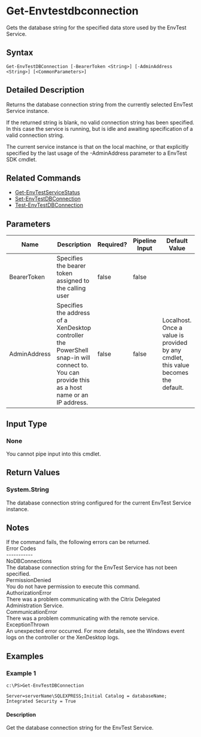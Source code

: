 ﻿
# Get-Envtestdbconnection
Gets the database string for the specified data store used by the EnvTest Service.
## Syntax
```
Get-EnvTestDBConnection [-BearerToken <String>] [-AdminAddress <String>] [<CommonParameters>]
```
## Detailed Description
Returns the database connection string from the currently selected EnvTest Service instance.

If the returned string is blank, no valid connection string has been specified. In this case the service is running, but is idle and awaiting specification of a valid connection string.

The current service instance is that on the local machine, or that explicitly specified by the last usage of the -AdminAddress parameter to a EnvTest SDK cmdlet.


## Related Commands

* [Get-EnvTestServiceStatus](../Get-EnvTestServiceStatus/)
* [Set-EnvTestDBConnection](../Set-EnvTestDBConnection/)
* [Test-EnvTestDBConnection](../Test-EnvTestDBConnection/)
## Parameters
| Name   | Description | Required? | Pipeline Input | Default Value |
| --- | --- | --- | --- | --- |
| BearerToken | Specifies the bearer token assigned to the calling user | false | false |  |
| AdminAddress | Specifies the address of a XenDesktop controller the PowerShell snap-in will connect to. You can provide this as a host name or an IP address. | false | false | Localhost. Once a value is provided by any cmdlet, this value becomes the default. |

## Input Type

### None
You cannot pipe input into this cmdlet.
## Return Values

### System.String
The database connection string configured for the current EnvTest Service instance.
## Notes
If the command fails, the following errors can be returned.<br>    Error Codes<br>    -----------<br>    NoDBConnections<br>        The database connection string for the EnvTest Service has not been specified.<br>    PermissionDenied<br>        You do not have permission to execute this command.<br>    AuthorizationError<br>        There was a problem communicating with the Citrix Delegated Administration Service.<br>    CommunicationError<br>        There was a problem communicating with the remote service.<br>    ExceptionThrown<br>        An unexpected error occurred.  For more details, see the Windows event logs on the controller or the XenDesktop logs.
## Examples

### Example 1
```
c:\PS>Get-EnvTestDBConnection

Server=serverName\SQLEXPRESS;Initial Catalog = databaseName;  Integrated Security = True
```
#### Description
Get the database connection string for the EnvTest Service.
